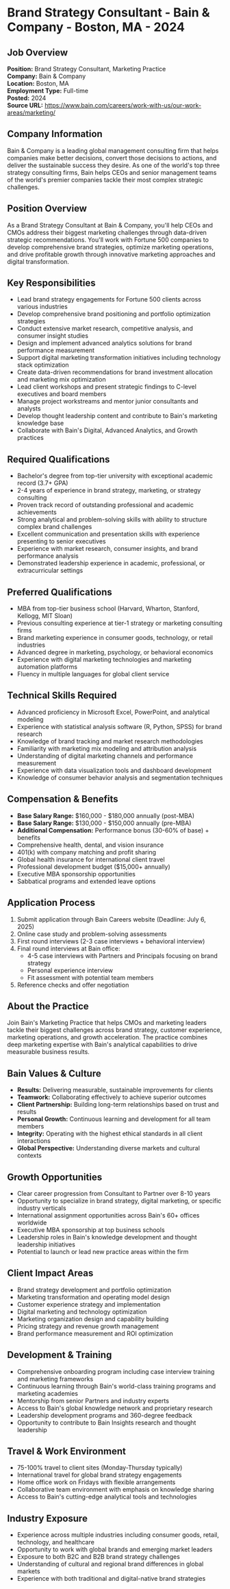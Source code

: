 # Brand Strategy Consultant - Bain & Company - Boston, MA - 2024

## Job Overview
**Position:** Brand Strategy Consultant, Marketing Practice  
**Company:** Bain & Company  
**Location:** Boston, MA  
**Employment Type:** Full-time  
**Posted:** 2024  
**Source URL:** https://www.bain.com/careers/work-with-us/our-work-areas/marketing/

## Company Information
Bain & Company is a leading global management consulting firm that helps companies make better decisions, convert those decisions to actions, and deliver the sustainable success they desire. As one of the world's top three strategy consulting firms, Bain helps CEOs and senior management teams of the world's premier companies tackle their most complex strategic challenges.

## Position Overview
As a Brand Strategy Consultant at Bain & Company, you'll help CEOs and CMOs address their biggest marketing challenges through data-driven strategic recommendations. You'll work with Fortune 500 companies to develop comprehensive brand strategies, optimize marketing operations, and drive profitable growth through innovative marketing approaches and digital transformation.

## Key Responsibilities
- Lead brand strategy engagements for Fortune 500 clients across various industries
- Develop comprehensive brand positioning and portfolio optimization strategies
- Conduct extensive market research, competitive analysis, and consumer insight studies
- Design and implement advanced analytics solutions for brand performance measurement
- Support digital marketing transformation initiatives including technology stack optimization
- Create data-driven recommendations for brand investment allocation and marketing mix optimization
- Lead client workshops and present strategic findings to C-level executives and board members
- Manage project workstreams and mentor junior consultants and analysts
- Develop thought leadership content and contribute to Bain's marketing knowledge base
- Collaborate with Bain's Digital, Advanced Analytics, and Growth practices

## Required Qualifications
- Bachelor's degree from top-tier university with exceptional academic record (3.7+ GPA)
- 2-4 years of experience in brand strategy, marketing, or strategy consulting
- Proven track record of outstanding professional and academic achievements
- Strong analytical and problem-solving skills with ability to structure complex brand challenges
- Excellent communication and presentation skills with experience presenting to senior executives
- Experience with market research, consumer insights, and brand performance analysis
- Demonstrated leadership experience in academic, professional, or extracurricular settings

## Preferred Qualifications
- MBA from top-tier business school (Harvard, Wharton, Stanford, Kellogg, MIT Sloan)
- Previous consulting experience at tier-1 strategy or marketing consulting firms
- Brand marketing experience in consumer goods, technology, or retail industries
- Advanced degree in marketing, psychology, or behavioral economics
- Experience with digital marketing technologies and marketing automation platforms
- Fluency in multiple languages for global client service

## Technical Skills Required
- Advanced proficiency in Microsoft Excel, PowerPoint, and analytical modeling
- Experience with statistical analysis software (R, Python, SPSS) for brand research
- Knowledge of brand tracking and market research methodologies
- Familiarity with marketing mix modeling and attribution analysis
- Understanding of digital marketing channels and performance measurement
- Experience with data visualization tools and dashboard development
- Knowledge of consumer behavior analysis and segmentation techniques

## Compensation & Benefits
- **Base Salary Range:** $160,000 - $180,000 annually (post-MBA)
- **Base Salary Range:** $130,000 - $150,000 annually (pre-MBA)
- **Additional Compensation:** Performance bonus (30-60% of base) + benefits
- Comprehensive health, dental, and vision insurance
- 401(k) with company matching and profit sharing
- Global health insurance for international client travel
- Professional development budget ($15,000+ annually)
- Executive MBA sponsorship opportunities
- Sabbatical programs and extended leave options

## Application Process
1. Submit application through Bain Careers website (Deadline: July 6, 2025)
2. Online case study and problem-solving assessments
3. First round interviews (2-3 case interviews + behavioral interview)
4. Final round interviews at Bain office:
   - 4-5 case interviews with Partners and Principals focusing on brand strategy
   - Personal experience interview
   - Fit assessment with potential team members
5. Reference checks and offer negotiation

## About the Practice
Join Bain's Marketing Practice that helps CMOs and marketing leaders tackle their biggest challenges across brand strategy, customer experience, marketing operations, and growth acceleration. The practice combines deep marketing expertise with Bain's analytical capabilities to drive measurable business results.

## Bain Values & Culture
- **Results:** Delivering measurable, sustainable improvements for clients
- **Teamwork:** Collaborating effectively to achieve superior outcomes
- **Client Partnership:** Building long-term relationships based on trust and results
- **Personal Growth:** Continuous learning and development for all team members
- **Integrity:** Operating with the highest ethical standards in all client interactions
- **Global Perspective:** Understanding diverse markets and cultural contexts

## Growth Opportunities
- Clear career progression from Consultant to Partner over 8-10 years
- Opportunity to specialize in brand strategy, digital marketing, or specific industry verticals
- International assignment opportunities across Bain's 60+ offices worldwide
- Executive MBA sponsorship at top business schools
- Leadership roles in Bain's knowledge development and thought leadership initiatives
- Potential to launch or lead new practice areas within the firm

## Client Impact Areas
- Brand strategy development and portfolio optimization
- Marketing transformation and operating model design
- Customer experience strategy and implementation
- Digital marketing and technology optimization
- Marketing organization design and capability building
- Pricing strategy and revenue growth management
- Brand performance measurement and ROI optimization

## Development & Training
- Comprehensive onboarding program including case interview training and marketing frameworks
- Continuous learning through Bain's world-class training programs and marketing academies
- Mentorship from senior Partners and industry experts
- Access to Bain's global knowledge network and proprietary research
- Leadership development programs and 360-degree feedback
- Opportunity to contribute to Bain Insights research and thought leadership

## Travel & Work Environment
- 75-100% travel to client sites (Monday-Thursday typically)
- International travel for global brand strategy engagements
- Home office work on Fridays with flexible arrangements
- Collaborative team environment with emphasis on knowledge sharing
- Access to Bain's cutting-edge analytical tools and technologies

## Industry Exposure
- Experience across multiple industries including consumer goods, retail, technology, and healthcare
- Opportunity to work with global brands and emerging market leaders
- Exposure to both B2C and B2B brand strategy challenges
- Understanding of cultural and regional brand differences in global markets
- Experience with both traditional and digital-native brand strategies